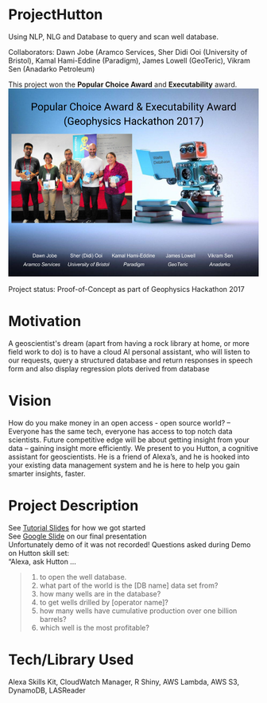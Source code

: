 # ProjectHutton
Using NLP, NLG and Database to query and scan well database.  

Collaborators: Dawn Jobe (Aramco Services, Sher Didi Ooi (University of Bristol), Kamal Hami-Eddine (Paradigm), James Lowell (GeoTeric), Vikram Sen (Anadarko Petroleum)  

This project won the **Popular Choice Award** and **Executability** award.  
![](https://github.com/didiooi/ProjectHutton/blob/master/Geophysics%20Hackathon%202017%20-%20Project%20Hutton.png)  

Project status: Proof-of-Concept as part of Geophysics Hackathon 2017  


# Motivation 
A geoscientist's dream (apart from having a rock library at home, or more field work to do) is to have a cloud AI personal assistant, who will listen to our requests, query a structured database and return responses in speech form and also display regression plots derived from database


# Vision
How do you make money in an open access - open source world? – Everyone has the same tech, everyone has access to top notch data scientists.  Future competitive edge will be about getting insight from your data – gaining insight more efficiently.  We present to you Hutton, a cognitive assistant for geoscientists.  He is a friend of Alexa’s, and he is hooked into your existing data management system and he is here to help you gain smarter insights, faster.


# Project Description
See [Tutorial Slides](https://github.com/didiooi/ProjectHutton/blob/master/TeamHutton_Geophysics2017_Alexa_Training.pdf) for how we got started  
See [Google Slide](https://goo.gl/M2UFST) on our final presentation  
Unfortunately demo of it was not recorded! Questions asked during Demo on Hutton skill set:  
 “Alexa, ask Hutton …
> 1. to open the well database.  
> 2. what part of the world is the [DB name] data set from?  
> 3. how many wells are in the database?  
> 4. to get wells drilled by [operator name]?  
> 5. how many wells have cumulative production over one billion barrels?  
> 6. which well is the most profitable?  


# Tech/Library Used
Alexa Skills Kit, CloudWatch Manager, R Shiny, AWS Lambda, AWS S3, DynamoDB, LASReader


